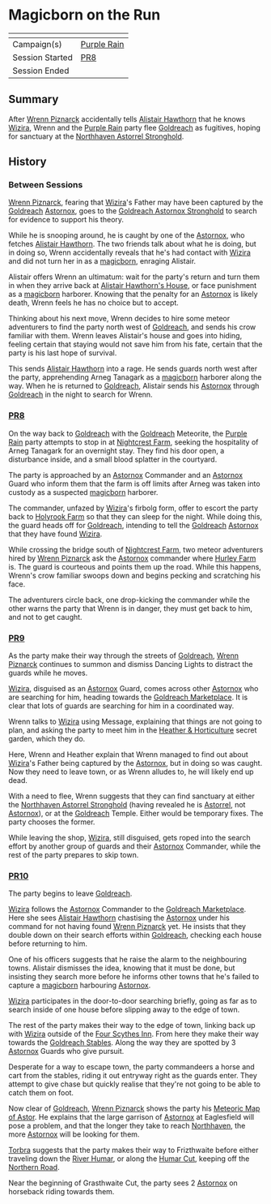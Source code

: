 # Magicborn on the Run

| []() | |
| --- | --- |
| Campaign(s) | [Purple Rain](../README.md) |
| Session Started | [PR8](../sessions.md/8.md) |
| Session Ended | |

## Summary

After [Wrenn Piznarck](../../../astarus/people/wrenn-piznarck.md) accidentally tells [Alistair Hawthorn](../../../astarus/people/alistair-hawthorn.md) that he knows [Wizira](../../../astarus/people/wizira.md), Wrenn and the [Purple Rain](../README.md) party flee [Goldreach](../../../astarus/civilisations/kingdom-of-astor/settlements/goldreach/README.md) as fugitives, hoping for sanctuary at the [Northhaven Astorrel Stronghold](../../../astarus/places/strongholds/northhaven-astorrel-stronghold.md).

## History

### Between Sessions

[Wrenn Piznarck](../../../astarus/people/wrenn-piznarck.md), fearing that [Wizira](../../../astarus/people/wizira.md)'s Father may have been captured by the [Goldreach](../../../astarus/civilisations/kingdom-of-astor/settlements/goldreach/README.md) [Astornox](../../../astarus/civilisations/kingdom-of-astor/organisations/astornox/README.md), goes to the [Goldreach Astornox Stronghold](../../../astarus/civilisations/kingdom-of-astor/settlements/goldreach/places/goldreach-astornox-stronghold.md) to search for evidence to support his theory.

While he is snooping around, he is caught by one of the [Astornox](../../../astarus/civilisations/kingdom-of-astor/organisations/astornox/README.md), who fetches [Alistair Hawthorn](../../../astarus/people/alistair-hawthorn.md). The two friends talk about what he is doing, but in doing so, Wrenn accidentally reveals that he's had contact with [Wizira](../../../astarus/people/wizira.md) and did not turn her in as a [magicborn](../../../astarus/civilisations/kingdom-of-astor/magicborn.md), enraging Alistair.

Alistair offers Wrenn an ultimatum: wait for the party's return and turn them in when they arrive back at [Alistair Hawthorn's House](../../../astarus/civilisations/kingdom-of-astor/settlements/goldreach/places/alistair-hawthorns-house.md), or face punishment as a [magicborn](../../../astarus/civilisations/kingdom-of-astor/magicborn.md) harborer. Knowing that the penalty for an [Astornox](../../../astarus/civilisations/kingdom-of-astor/organisations/astornox/README.md) is likely death, Wrenn feels he has no choice but to accept.

Thinking about his next move, Wrenn decides to hire some meteor adventurers to find the party north west of [Goldreach](../../../astarus/civilisations/kingdom-of-astor/settlements/goldreach/README.md), and sends his crow familiar with them. Wrenn leaves Alistair's house and goes into hiding, feeling certain that staying would not save him from his fate, certain that the party is his last hope of survival.

This sends [Alistair Hawthorn](../../../astarus/people/alistair-hawthorn.md) into a rage. He sends guards north west after the party, apprehending Arneg Tanagark as a [magicborn](../../../astarus/civilisations/kingdom-of-astor/magicborn.md) harborer along the way. When he is returned to [Goldreach](../../../astarus/civilisations/kingdom-of-astor/settlements/goldreach/README.md), Alistair sends his [Astornox](../../../astarus/civilisations/kingdom-of-astor/organisations/astornox/README.md) through [Goldreach](../../../astarus/civilisations/kingdom-of-astor/settlements/goldreach/README.md) in the night to search for Wrenn.

### [PR8](../sessions.md/8.md)

On the way back to [Goldreach](../../../astarus/civilisations/kingdom-of-astor/settlements/goldreach/README.md) with the [Goldreach](../../../astarus/civilisations/kingdom-of-astor/settlements/goldreach/README.md) Meteorite, the [Purple Rain](../README.md) party attempts to stop in at [Nightcrest Farm](../../../astarus/civilisations/kingdom-of-astor/settlements/goldreach/places/nightcrest-farm.md), seeking the hospitality of Arneg Tanagark for an overnight stay. They find his door open, a disturbance inside, and a small blood splatter in the courtyard.

The party is approached by an [Astornox](../../../astarus/civilisations/kingdom-of-astor/organisations/astornox/README.md) Commander and an [Astornox](../../../astarus/civilisations/kingdom-of-astor/organisations/astornox/README.md) Guard who inform them that the farm is off limits after Arneg was taken into custody as a suspected [magicborn](../../../astarus/civilisations/kingdom-of-astor/magicborn.md) harborer.

The commander, unfazed by [Wizira](../../../astarus/people/wizira.md)'s firbolg form, offer to escort the party back to [Holyrook Farm](../../../astarus/civilisations/kingdom-of-astor/settlements/goldreach/places/holyrook-farm.md) so that they can sleep for the night. While doing this, the guard heads off for [Goldreach](../../../astarus/civilisations/kingdom-of-astor/settlements/goldreach/README.md), intending to tell the [Goldreach](../../../astarus/civilisations/kingdom-of-astor/settlements/goldreach/README.md) [Astornox](../../../astarus/civilisations/kingdom-of-astor/organisations/astornox/README.md) that they have found [Wizira](../../../astarus/people/wizira.md).

While crossing the bridge south of [Nightcrest Farm](../../../astarus/civilisations/kingdom-of-astor/settlements/goldreach/places/nightcrest-farm.md), two meteor adventurers hired by [Wrenn Piznarck](../../../astarus/people/wrenn-piznarck.md) ask the [Astornox](../../../astarus/civilisations/kingdom-of-astor/organisations/astornox/README.md) commander where [Hurley Farm](../../../astarus/civilisations/kingdom-of-astor/settlements/goldreach/places/hurley-farm.md) is. The guard is courteous and points them up the road. While this happens, Wrenn's crow familiar swoops down and begins pecking and scratching his face.

The adventurers circle back, one drop-kicking the commander while the other warns the party that Wrenn is in danger, they must get back to him, and not to get caught.

### [PR9](../sessions.md/9.md)

As the party make their way through the streets of [Goldreach](../../../astarus/civilisations/kingdom-of-astor/settlements/goldreach/README.md), [Wrenn Piznarck](../../../astarus/people/wrenn-piznarck.md) continues to summon and dismiss Dancing Lights to distract the guards while he moves.

[Wizira](../../../astarus/people/wizira.md), disguised as an [Astornox](../../../astarus/civilisations/kingdom-of-astor/organisations/astornox/README.md) Guard, comes across other [Astornox](../../../astarus/civilisations/kingdom-of-astor/organisations/astornox/README.md) who are searching for him, heading towards the [Goldreach Marketplace](../../../astarus/civilisations/kingdom-of-astor/settlements/goldreach/places/goldreach-marketplace.md). It is clear that lots of guards are searching for him in a coordinated way.

Wrenn talks to [Wizira](../../../astarus/people/wizira.md) using Message, explaining that things are not going to plan, and asking the party to meet him in the [Heather & Horticulture](../../../astarus/civilisations/kingdom-of-astor/settlements/goldreach/places/heather-and-horticulture.md) secret garden, which they do.

Here, Wrenn and Heather explain that Wrenn managed to find out about [Wizira](../../../astarus/people/wizira.md)'s Father being captured by the [Astornox](../../../astarus/civilisations/kingdom-of-astor/organisations/astornox/README.md), but in doing so was caught. Now they need to leave town, or as Wrenn alludes to, he will likely end up dead.

With a need to flee, Wrenn suggests that they can find sanctuary at either the [Northhaven Astorrel Stronghold](../../../astarus/places/strongholds/northhaven-astorrel-stronghold.md) (having revealed he is [Astorrel](../../../astarus/civilisations/kingdom-of-astor/organisations/astorrel/README.md), not [Astornox](../../../astarus/civilisations/kingdom-of-astor/organisations/astornox/README.md)), or at the [Goldreach](../../../astarus/civilisations/kingdom-of-astor/settlements/goldreach/README.md) Temple. Either would be temporary fixes. The party chooses the former.

While leaving the shop, [Wizira](../../../astarus/people/wizira.md), still disguised, gets roped into the search effort by another group of guards and their [Astornox](../../../astarus/civilisations/kingdom-of-astor/organisations/astornox/README.md) Commander, while the rest of the party prepares to skip town.

### [PR10](../sessions.md/10.md)

The party begins to leave [Goldreach](../../../astarus/civilisations/kingdom-of-astor/settlements/goldreach/README.md).

[Wizira](../../../astarus/people/wizira.md) follows the [Astornox](../../../astarus/civilisations/kingdom-of-astor/organisations/astornox/README.md) Commander to the [Goldreach Marketplace](../../../astarus/civilisations/kingdom-of-astor/settlements/goldreach/places/goldreach-marketplace.md). Here she sees [Alistair Hawthorn](../../../astarus/people/alistair-hawthorn.md) chastising the [Astornox](../../../astarus/civilisations/kingdom-of-astor/organisations/astornox/README.md) under his command for not having found [Wrenn Piznarck](../../../astarus/people/wrenn-piznarck.md) yet. He insists that they double down on their search efforts within [Goldreach](../../../astarus/civilisations/kingdom-of-astor/settlements/goldreach/README.md), checking each house before returning to him.

One of his officers suggests that he raise the alarm to the neighbouring towns. Alistair dismisses the idea, knowing that it must be done, but insisting they search more before he informs other towns that he's failed to capture a [magicborn](../../../astarus/civilisations/kingdom-of-astor/magicborn.md) harbouring [Astornox](../../../astarus/civilisations/kingdom-of-astor/organisations/astornox/README.md).

[Wizira](../../../astarus/people/wizira.md) participates in the door-to-door searching briefly, going as far as to search inside of one house before slipping away to the edge of town.

The rest of the party makes their way to the edge of town, linking back up with [Wizira](../../../astarus/people/wizira.md) outside of the [Four Scythes Inn](../../../astarus/civilisations/kingdom-of-astor/settlements/goldreach/places/four-scythes-inn.md). From here they make their way towards the [Goldreach Stables](../../../astarus/civilisations/kingdom-of-astor/settlements/goldreach/places/goldreach-stables.md). Along the way they are spotted by 3 [Astornox](../../../astarus/civilisations/kingdom-of-astor/organisations/astornox/README.md) Guards who give pursuit.

Desperate for a way to escape town, the party commandeers a horse and cart from the stables, riding it out entryway right as the guards enter. They attempt to give chase but quickly realise that they're not going to be able to catch them on foot.

Now clear of [Goldreach](../../../astarus/civilisations/kingdom-of-astor/settlements/goldreach/README.md), [Wrenn Piznarck](../../../astarus/people/wrenn-piznarck.md) shows the party his [Meteoric Map of Astor](../../../astarus/other/meteoric-map-of-astor.md). He explains that the large garrison of [Astornox](../../../astarus/civilisations/kingdom-of-astor/organisations/astornox/README.md) at Eaglesfield will pose a problem, and that the longer they take to reach [Northhaven](../../../astarus/places/cities/northhaven.md), the more [Astornox](../../../astarus/civilisations/kingdom-of-astor/organisations/astornox/README.md) will be looking for them.

[Torbra](../../../astarus/people/torbra.md) suggests that the party makes their way to Frizthwaite before either traveling down the [River Humar](../../../astarus/places/rivers-lakes/river-humar.md), or along the [Humar Cut](../../../astarus/places/roads/humar-cut.md), keeping off the [Northern Road](../../../astarus/places/roads/northern-road.md).

Near the beginning of Grasthwaite Cut, the party sees 2 [Astornox](../../../astarus/civilisations/kingdom-of-astor/organisations/astornox/README.md) on horseback riding towards them.

